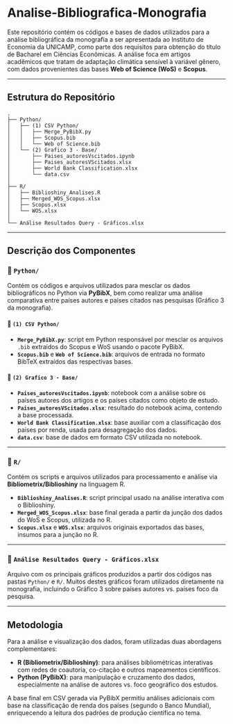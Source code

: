 # Analise-Bibliografica-Monografia
Este repositório contém os códigos e bases de dados utilizados para a análise bibliográfica da monografia a ser apresentada ao Instituto de Economia da UNICAMP, como parte dos requisitos para obtenção do título de Bacharel em Ciências Econômicas. A análise foca em artigos acadêmicos que tratam de adaptação climática sensível à variável gênero, com dados provenientes das bases **Web of Science (WoS)** e **Scopus**.

---

## Estrutura do Repositório
```text
.
├── Python/
│   ├── (1) CSV Python/
│   │   ├── Merge_PyBibX.py
│   │   ├── Scopus.bib
│   │   └── Web of Science.bib
│   └── (2) Grafico 3 - Base/
│       ├── Paises_autoresVscitados.ipynb
│       ├── Paises_autoresVScitados.xlsx
│       ├── World Bank Classification.xlsx
│       └── data.csv
│
├── R/
│   ├── Biblioshiny_Analises.R
│   ├── Merged_WOS_Scopus.xlsx
│   ├── Scopus.xlsx
│   └── WOS.xlsx
│
└── Análise Resultados Query - Gráficos.xlsx
```

---

## Descrição dos Componentes

### 📂 `Python/`

Contém os códigos e arquivos utilizados para mesclar os dados bibliográficos no Python via **PyBibX**, bem como realizar uma análise comparativa entre países autores e países citados nas pesquisas (Gráfico 3 da monografia).

#### 📁 `(1) CSV Python/`

- **`Merge_PyBibX.py`**: script em Python responsável por mesclar os arquivos `.bib` extraídos do Scopus e WoS usando o pacote PyBibX.
- **`Scopus.bib`** e **`Web of Science.bib`**: arquivos de entrada no formato BibTeX extraídos das respectivas bases.

#### 📁 `(2) Grafico 3 - Base/`

- **`Paises_autoresVscitados.ipynb`**: notebook com a análise sobre os países autores dos artigos e os países citados como objeto de estudo.
- **`Paises_autoresVScitados.xlsx`**: resultado do notebook acima, contendo a base processada.
- **`World Bank Classification.xlsx`**: base auxiliar com a classificação dos países por renda, usada para desagregação dos dados.
- **`data.csv`**: base de dados em formato CSV utilizada no notebook.

---

### 📂 `R/`

Contém os scripts e arquivos utilizados para processamento e análise via **Bibliometrix/Biblioshiny** na linguagem R.

- **`Biblioshiny_Analises.R`**: script principal usado na análise interativa com o Biblioshiny.
- **`Merged_WOS_Scopus.xlsx`**: base final gerada a partir da junção dos dados do WoS e Scopus, utilizada no R.
- **`Scopus.xlsx`** e **`WOS.xlsx`**: arquivos originais exportados das bases, insumos para a junção no R.

---

### 📄 `Análise Resultados Query - Gráficos.xlsx`

Arquivo com os principais gráficos produzidos a partir dos códigos nas pastas `Python/` e `R/`. Muitos destes gráficos foram utilizados diretamente na monografia, incluindo o Gráfico 3 sobre países autores vs. países foco da pesquisa.

---

## Metodologia

Para a análise e visualização dos dados, foram utilizadas duas abordagens complementares:

- **R (Bibliometrix/Biblioshiny)**: para análises bibliométricas interativas com redes de coautoria, co-citação e outros mapeamentos científicos.
- **Python (PyBibX)**: para manipulação e cruzamento dos dados, especialmente na análise de autores vs. foco geográfico dos estudos.

A base final em CSV gerada via PyBibX permitiu análises adicionais com base na classificação de renda dos países (segundo o Banco Mundial), enriquecendo a leitura dos padrões de produção científica no tema.

